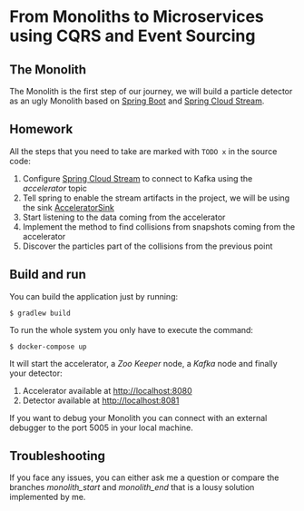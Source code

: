 # From Monoliths to Microservices using CQRS and Event Sourcing

## The Monolith

The Monolith is the first step of our journey, we will build a particle detector as an ugly Monolith based on [Spring Boot](https://projects.spring.io/spring-boot/)
and [Spring Cloud Stream](https://cloud.spring.io/spring-cloud-stream/).

## Homework

All the steps that you need to take are marked with ```TODO x``` in the source code:

1. Configure [Spring Cloud Stream](https://cloud.spring.io/spring-cloud-stream/) to connect to Kafka using the *accelerator* topic
2. Tell spring to enable the stream artifacts in the project, we will be using the sink [AcceleratorSink](https://github.com/manuel-alvarez-alvarez/microservices-workshop-common/blob/master/api/src/main/java/es/malvarez/microservices/api/AcceleratorSink.java)
3. Start listening to the data coming from the accelerator
4. Implement the method to find collisions from snapshots coming from the accelerator
5. Discover the particles part of the collisions from the previous point

## Build and run

You can build the application just by running:

```shell
$ gradlew build
```

To run the whole system you only have to execute the command:

```shell
$ docker-compose up
```

It will start the accelerator, a *Zoo Keeper* node, a *Kafka* node and finally your detector:
1. Accelerator available at [http://localhost:8080](http://localhost:8080)
2. Detector available at [http://localhost:8081](http://localhost:8081)

If you want to debug your Monolith you can connect with an external debugger to the port 5005 in your local machine.

## Troubleshooting

If you face any issues, you can either ask me a question or compare the branches *monolith_start* and *monolith_end* that is a lousy solution implemented by me.






